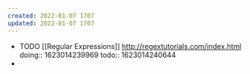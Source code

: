 ```yaml
---
created: 2022-01-07 1707
updated: 2022-01-07 1707
---
```

- TODO [[Regular Expressions]] http://regextutorials.com/index.html
  doing:: 1623014239969
  todo:: 1623014240644
-